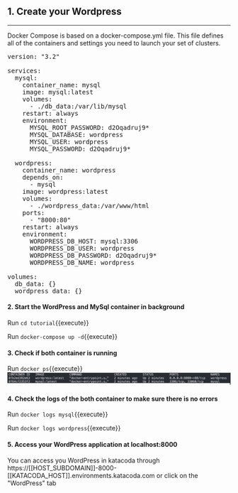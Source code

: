 
## 1. Create your Wordpress
---

Docker Compose is based on a docker-compose.yml file. This file defines all of the containers and settings you need to launch your set of clusters.

<pre class="file" data-filename="./docker-compose.yml" data-target="replace">
version: "3.2"

services:
  mysql:
    container_name: mysql
    image: mysql:latest
    volumes:
      - ./db_data:/var/lib/mysql
    restart: always
    environment:
      MYSQL_ROOT_PASSWORD: d2Oqadruj9*
      MYSQL_DATABASE: wordpress
      MYSQL_USER: wordpress
      MYSQL_PASSWORD: d2Oqadruj9*

  wordpress:
    container_name: wordpress
    depends_on:
      - mysql
    image: wordpress:latest
    volumes:
      - ./wordpress_data:/var/www/html
    ports:
      - "8000:80"
    restart: always
    environment:
      WORDPRESS_DB_HOST: mysql:3306
      WORDPRESS_DB_USER: wordpress
      WORDPRESS_DB_PASSWORD: d2Oqadruj9*
      WORDPRESS_DB_NAME: wordpress

volumes:
  db_data: {}
  wordpress_data: {}
</pre>

#### 2. Start the WordPress and MySql container in background

Run `cd tutorial`{{execute}}
<br />

Run `docker-compose up -d`{{execute}}

#### 3. Check if both container is running

Run `docker ps`{{execute}}
</br>
![Image](./assets/docker_ps.png)

#### 4. Check the logs of the both container to make sure there is no errors

Run `docker logs mysql`{{execute}}

Run `docker logs wordpress`{{execute}}

#### 5. Access your WordPress application at localhost:8000

You can access you WordPress in katacoda through https://[[HOST_SUBDOMAIN]]-8000-[[KATACODA_HOST]].environments.katacoda.com or click on the "WordPress" tab